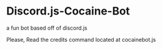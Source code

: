 # Discord.js-Cocaine-Bot
a fun bot based off of discord.js

Please, Read the credits command located at cocainebot.js
